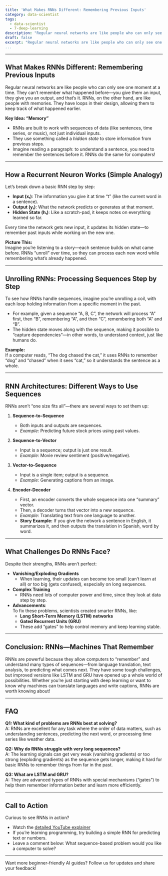 ```yaml
---
title: 'What Makes RNNs Different: Remembering Previous Inputs'
category: data-scientist
tags:
  - data-scientist
  - 7-deep-learning
description: "Regular neural networks are like people who can only see one moment at a time. They can’t remember what happened before—you give them an input, they"
draft: false
excerpt: "Regular neural networks are like people who can only see one moment at a\ntime.  They can’t remember what happened before—you give them an input, they"
...
```

---

## What Makes RNNs Different: Remembering Previous Inputs

Regular neural networks are like people who can only see one moment at a time. They can’t remember what happened before—you give them an input, they give you an output, and that’s it. RNNs, on the other hand, are like people with memories. They have loops in their design, allowing them to keep track of what happened earlier.

**Key Idea: “Memory”**
- RNNs are built to work with sequences of data (like sentences, time series, or music), not just individual inputs.
- They use something called a *hidden state* to store information from previous steps.
- Imagine reading a paragraph: to understand a sentence, you need to remember the sentences before it. RNNs do the same for computers!

---

## How a Recurrent Neuron Works (Simple Analogy)

Let’s break down a basic RNN step by step:
- **Input (xₜ)**: The information you give it at time “t” (like the current word in a sentence).
- **Output (yₜ)**: What the network predicts or generates at that moment.
- **Hidden State (hₜ)**: Like a scratch-pad, it keeps notes on everything learned so far.

Every time the network gets new input, it updates its hidden state—to remember past inputs while working on the new one.

**Picture This:**  
Imagine you’re listening to a story—each sentence builds on what came before. RNNs “unroll” over time, so they can process each new word while remembering what’s already happened.

---

## Unrolling RNNs: Processing Sequences Step by Step

To see how RNNs handle sequences, imagine you’re unrolling a coil, with each loop holding information from a specific moment in the past.

- For example, given a sequence “A, B, C”, the network will process “A” first, then “B”, remembering “A”, and then “C”, remembering both “A” and “B”.
- The hidden state moves along with the sequence, making it possible to “capture dependencies”—in other words, to understand context, just like humans do.

**Example:**  
If a computer reads, “The dog chased the cat,” it uses RNNs to remember “dog” and “chased” when it sees “cat,” so it understands the sentence as a whole.

---

## RNN Architectures: Different Ways to Use Sequences

RNNs aren’t “one size fits all”—there are several ways to set them up:
1. **Sequence-to-Sequence**
   - Both inputs and outputs are sequences.
   - *Example:* Predicting future stock prices using past values.

2. **Sequence-to-Vector**
   - Input is a sequence; output is just one result.
   - *Example:* Movie review sentiment (positive/negative).

3. **Vector-to-Sequence**
   - Input is a single item; output is a sequence.
   - *Example:* Generating captions from an image.

4. **Encoder-Decoder**
   - First, an encoder converts the whole sequence into one “summary” vector.  
   - Then, a decoder turns that vector into a new sequence.
   - *Example:* Translating text from one language to another.
   - **Story Example:** If you give the network a sentence in English, it summarizes it, and then outputs the translation in Spanish, word by word.

---

## What Challenges Do RNNs Face?

Despite their strengths, RNNs aren’t perfect:
- **Vanishing/Exploding Gradients**
  - When learning, their updates can become too small (can’t learn at all) or too big (gets confused), especially on long sequences.
- **Complex Training**
  - RNNs need lots of computer power and time, since they look at data step by step.
- **Advancements**:  
  To fix these problems, scientists created smarter RNNs, like:
  - **Long Short-Term Memory (LSTM) networks**
  - **Gated Recurrent Units (GRU)**
  - These add “gates” to help control memory and keep learning stable.

---

## Conclusion: RNNs—Machines That Remember

RNNs are powerful because they allow computers to “remember” and understand many types of sequences—from language translation, text analysis, to predicting what comes next. They have some tough challenges, but improved versions like LSTM and GRU have opened up a whole world of possibilities. Whether you’re just starting with deep learning or want to know why machines can translate languages and write captions, RNNs are worth knowing about!

---

## FAQ

**Q1: What kind of problems are RNNs best at solving?**  
A: RNNs are excellent for any task where the order of data matters, such as understanding sentences, predicting the next word, or processing time series like weather data.

**Q2: Why do RNNs struggle with very long sequences?**  
A: The learning signals can get very weak (vanishing gradients) or too strong (exploding gradients) as the sequence gets longer, making it hard for basic RNNs to remember things from far in the past.

**Q3: What are LSTM and GRU?**  
A: They are advanced types of RNNs with special mechanisms (“gates”) to help them remember information better and learn more efficiently.

---

## Call to Action

Curious to see RNNs in action?  
- Watch the [detailed YouTube explainer](https://www.youtube.com/watch?v=Gafjk7_w1i8)  
- If you’re learning programming, try building a simple RNN for predicting text or numbers.
- Leave a comment below: What sequence-based problem would you like a computer to solve?

---

Want more beginner-friendly AI guides? Follow us for updates and share your feedback!